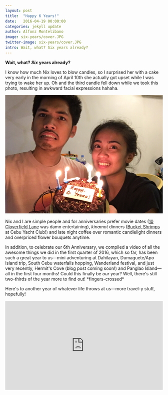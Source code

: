 ```yaml
---
layout: post
title:  "Happy 6 Years!"
date:   2016-04-19 00:00:00
categories: jekyll update
author: Alfonz Montelibano
image: six-years/cover.JPG
twitter-image: six-years/cover.JPG
intro: Wait, what? Six years already?
---
```


__Wait, what? _Six_ years already?__

I know how much Nix loves to blow candles, so I surprised her with a cake very early in the morning of April 10th she actually got upset while I was trying to wake her up. Oh and the third candle fell down while we took this photo, resulting in awkward facial expressions hahaha.

__![](/images/six-years/cake2.JPG)__

Nix and I are simple people and for anniversaries prefer movie dates ([10 Cloverfield Lane](http://www.imdb.com/title/tt1179933/) was damn entertaining), _kinamot_ dinners ([Bucket Shrimps](https://www.facebook.com/Bucket-Shrimps-CYCMactan-777923388989510/) at Cebu Yacht Club!) and late night coffee over romantic candlelight dinners and overpriced flower bouquets anytime.

In addition, to celebrate our 6th Anniversary, we compiled a video of all the awesome things we did in the first quarter of 2016, which so far, has been such a great year to us—mini adventuring at Dahilayan, Dumaguete/Apo Island trip, South Cebu waterfalls hopping, Wanderland festival, and just very recently, Hermit's Cove (blog post coming soon!) and Panglao Island—all in the first four months! Could this finally be _our_ year? Well, there's still two-thirds of the year more to find out! \*fingers-crossed\*

Here's to another year of whatever life throws at us—more travel-y stuff, hopefully!

<p>
	<style>.embed-container { position: relative; padding-bottom: 56.25%; height: 0; overflow: hidden; max-width: 100%; } .embed-container iframe, .embed-container object, .embed-container embed { position: absolute; top: 0; left: 0; width: 100%; height: 100%; }</style><div class='embed-container'><iframe src='https://player.vimeo.com/video/162187365' frameborder='0' webkitAllowFullScreen mozallowfullscreen allowFullScreen></iframe></div>
</p>
